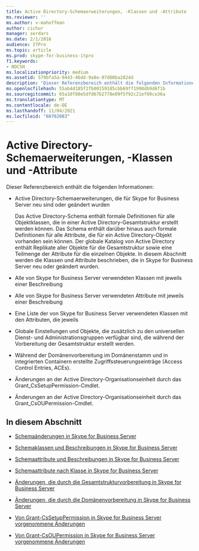 ```yaml
---
title: Active Directory-Schemaerweiterungen, -Klassen und -Attribute
ms.reviewer: ''
ms.author: v-mahoffman
author: cichur
manager: serdars
ms.date: 2/1/2016
audience: ITPro
ms.topic: article
ms.prod: skype-for-business-itpro
f1.keywords:
- NOCSH
ms.localizationpriority: medium
ms.assetid: 579bfa5a-9443-46dd-9a8e-07d00ba2824d
description: 'Dieser Referenzbereich enthält die folgenden Informationen:'
ms.openlocfilehash: 55ab4d185f2fb00159185cbb69ff1998db9d6f1b
ms.sourcegitcommit: 65a10f80e5dfd67b2778e09f5f92c21ef09ce36a
ms.translationtype: MT
ms.contentlocale: de-DE
ms.lasthandoff: 11/04/2021
ms.locfileid: "60762083"
---
```

# <a name="active-directory-schema-extensions-classes-and-attributes"></a>Active Directory-Schemaerweiterungen, -Klassen und -Attribute
 
Dieser Referenzbereich enthält die folgenden Informationen: 
  
- Active Directory-Schemaerweiterungen, die für Skype for Business Server neu sind oder geändert wurden
    
    Das Active Directory-Schema enthält formale Definitionen für alle Objektklassen, die in einer Active Directory-Gesamtstruktur erstellt werden können. Das Schema enthält darüber hinaus auch formale Definitionen für alle Attribute, die für ein Active Directory-Objekt vorhanden sein können. Der globale Katalog von Active Directory enthält Replikate aller Objekte für die Gesamtstruktur sowie eine Teilmenge der Attribute für die einzelnen Objekte. In diesem Abschnitt werden die Klassen und Attribute beschrieben, die in Skype for Business Server neu oder geändert wurden.
    
- Alle von Skype for Business Server verwendeten Klassen mit jeweils einer Beschreibung
    
- Alle von Skype for Business Server verwendeten Attribute mit jeweils einer Beschreibung
    
- Eine Liste der von Skype for Business Server verwendeten Klassen mit den Attributen, die jeweils
    
- Globale Einstellungen und Objekte, die zusätzlich zu den universellen Dienst- und Administrationsgruppen verfügbar sind, die während der Vorbereitung der Gesamtstruktur erstellt werden.
    
- Während der Domänenvorbereitung im Domänenstamm und in integrierten Containern erstellte Zugriffssteuerungseinträge (Access Control Entries, ACEs).
    
- Änderungen an der Active Directory-Organisationseinheit durch das Grant_CsSetupPermission-Cmdlet.
    
- Änderungen an der Active Directory-Organisationseinheit durch das Grant_CsOUPermission-Cmdlet.
    
## <a name="in-this-section"></a>In diesem Abschnitt

- [Schemaänderungen in Skype for Business Server](schema-changes.md)
    
- [Schemaklassen und Beschreibungen in Skype for Business Server](schema-classes-and-descriptions.md)
    
- [Schemaattribute und Beschreibungen in Skype for Business Server](schema-attributes-and-descriptions.md)
    
- [Schemaattribute nach Klasse in Skype for Business Server](schema-attributes-by-class.md)
    
- [Änderungen, die durch die Gesamtstrukturvorbereitung in Skype for Business Server](changes-made-by-forest-preparation.md)
    
- [Änderungen, die durch die Domänenvorbereitung in Skype for Business Server](changes-made-by-domain-preparation.md)
    
- [Von Grant-CsSetupPermission in Skype for Business Server vorgenommene Änderungen](changes-made-by-grant-cssetuppermission.md)
    
- [Von Grant-CsOUPermission in Skype for Business Server vorgenommene Änderungen](changes-made-by-grant-csoupermission.md)
    

